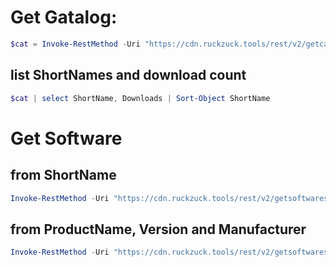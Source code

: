# Get Gatalog:
```powershell 
$cat = Invoke-RestMethod -Uri "https://cdn.ruckzuck.tools/rest/v2/getcatalog"
```

## list ShortNames and download count
```powershell 
$cat | select ShortName, Downloads | Sort-Object ShortName
```

# Get Software
## from ShortName
```powershell 
Invoke-RestMethod -Uri "https://cdn.ruckzuck.tools/rest/v2/getsoftwares?shortname=sccmclictr"
```

## from ProductName, Version and Manufacturer
```powershell 
Invoke-RestMethod -Uri "https://cdn.ruckzuck.tools/rest/v2/getsoftwares?name=ruckzuck&ver=1.6.2.14&man=Zander%20Tools"
```